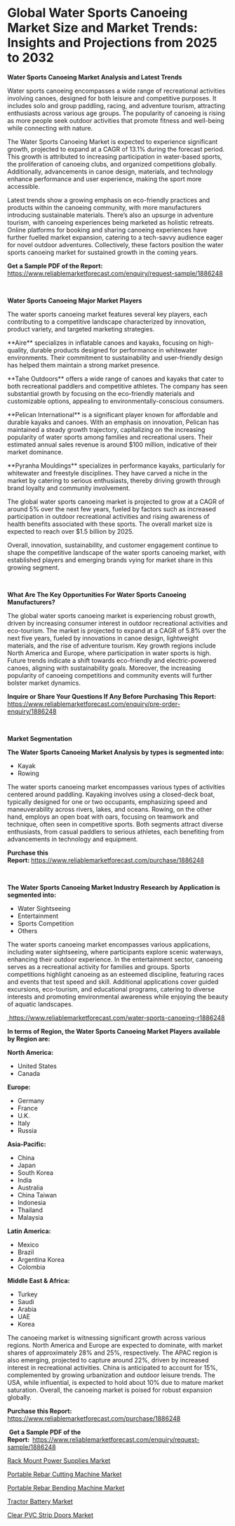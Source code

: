 <p><h1>Global Water Sports Canoeing Market Size and Market Trends: Insights and Projections from 2025 to 2032</h1></p><p><strong>Water Sports Canoeing Market Analysis and Latest Trends</strong></p>
<p><p>Water sports canoeing encompasses a wide range of recreational activities involving canoes, designed for both leisure and competitive purposes. It includes solo and group paddling, racing, and adventure tourism, attracting enthusiasts across various age groups. The popularity of canoeing is rising as more people seek outdoor activities that promote fitness and well-being while connecting with nature.</p><p>The Water Sports Canoeing Market is expected to experience significant growth, projected to expand at a CAGR of 13.1% during the forecast period. This growth is attributed to increasing participation in water-based sports, the proliferation of canoeing clubs, and organized competitions globally. Additionally, advancements in canoe design, materials, and technology enhance performance and user experience, making the sport more accessible. </p><p>Latest trends show a growing emphasis on eco-friendly practices and products within the canoeing community, with more manufacturers introducing sustainable materials. There’s also an upsurge in adventure tourism, with canoeing experiences being marketed as holistic retreats. Online platforms for booking and sharing canoeing experiences have further fuelled market expansion, catering to a tech-savvy audience eager for novel outdoor adventures. Collectively, these factors position the water sports canoeing market for sustained growth in the coming years.</p></p>
<p><strong>Get a Sample PDF of the Report:&nbsp;</strong> <a href="https://www.reliablemarketforecast.com/enquiry/request-sample/1886248?utm_campaign=1888&utm_medium=2&utm_source=Github&utm_content=ia&utm_term=11042025&utm_id=water-sports-canoeing">https://www.reliablemarketforecast.com/enquiry/request-sample/1886248</a></p>
<p>&nbsp;</p>
<p><strong>Water Sports Canoeing Major Market Players</strong></p>
<p><p>The water sports canoeing market features several key players, each contributing to a competitive landscape characterized by innovation, product variety, and targeted marketing strategies. </p><p>**Aire** specializes in inflatable canoes and kayaks, focusing on high-quality, durable products designed for performance in whitewater environments. Their commitment to sustainability and user-friendly design has helped them maintain a strong market presence.</p><p>**Tahe Outdoors** offers a wide range of canoes and kayaks that cater to both recreational paddlers and competitive athletes. The company has seen substantial growth by focusing on the eco-friendly materials and customizable options, appealing to environmentally-conscious consumers.</p><p>**Pelican International** is a significant player known for affordable and durable kayaks and canoes. With an emphasis on innovation, Pelican has maintained a steady growth trajectory, capitalizing on the increasing popularity of water sports among families and recreational users. Their estimated annual sales revenue is around $100 million, indicative of their market dominance.</p><p>**Pyranha Mouldings** specializes in performance kayaks, particularly for whitewater and freestyle disciplines. They have carved a niche in the market by catering to serious enthusiasts, thereby driving growth through brand loyalty and community involvement.</p><p>The global water sports canoeing market is projected to grow at a CAGR of around 5% over the next few years, fueled by factors such as increased participation in outdoor recreational activities and rising awareness of health benefits associated with these sports. The overall market size is expected to reach over $1.5 billion by 2025.</p><p>Overall, innovation, sustainability, and customer engagement continue to shape the competitive landscape of the water sports canoeing market, with established players and emerging brands vying for market share in this growing segment.</p></p>
<p>&nbsp;</p>
<p><strong>What Are The Key Opportunities For Water Sports Canoeing Manufacturers?</strong></p>
<p><p>The global water sports canoeing market is experiencing robust growth, driven by increasing consumer interest in outdoor recreational activities and eco-tourism. The market is projected to expand at a CAGR of 5.8% over the next five years, fueled by innovations in canoe design, lightweight materials, and the rise of adventure tourism. Key growth regions include North America and Europe, where participation in water sports is high. Future trends indicate a shift towards eco-friendly and electric-powered canoes, aligning with sustainability goals. Moreover, the increasing popularity of canoeing competitions and community events will further bolster market dynamics.</p></p>
<p><strong>Inquire or Share Your Questions If Any Before Purchasing This Report:</strong> <a href="https://www.reliablemarketforecast.com/enquiry/pre-order-enquiry/1886248?utm_campaign=1888&utm_medium=2&utm_source=Github&utm_content=ia&utm_term=11042025&utm_id=water-sports-canoeing">https://www.reliablemarketforecast.com/enquiry/pre-order-enquiry/1886248</a></p>
<p>&nbsp;</p>
<p><strong>Market Segmentation</strong></p>
<p><strong>The Water Sports Canoeing Market Analysis by types is segmented into:</strong></p>
<p><ul><li>Kayak</li><li>Rowing</li></ul></p>
<p><p>The water sports canoeing market encompasses various types of activities centered around paddling. Kayaking involves using a closed-deck boat, typically designed for one or two occupants, emphasizing speed and maneuverability across rivers, lakes, and oceans. Rowing, on the other hand, employs an open boat with oars, focusing on teamwork and technique, often seen in competitive sports. Both segments attract diverse enthusiasts, from casual paddlers to serious athletes, each benefiting from advancements in technology and equipment.</p></p>
<p><strong>Purchase this Report:&nbsp;</strong><a href="https://www.reliablemarketforecast.com/purchase/1886248?utm_campaign=1888&utm_medium=2&utm_source=Github&utm_content=ia&utm_term=11042025&utm_id=water-sports-canoeing">https://www.reliablemarketforecast.com/purchase/1886248</a></p>
<p>&nbsp;</p>
<p><strong>The Water Sports Canoeing Market Industry Research by Application is segmented into:</strong></p>
<p><ul><li>Water Sightseeing</li><li>Entertainment</li><li>Sports Competition</li><li>Others</li></ul></p>
<p><p>The water sports canoeing market encompasses various applications, including water sightseeing, where participants explore scenic waterways, enhancing their outdoor experience. In the entertainment sector, canoeing serves as a recreational activity for families and groups. Sports competitions highlight canoeing as an esteemed discipline, featuring races and events that test speed and skill. Additional applications cover guided excursions, eco-tourism, and educational programs, catering to diverse interests and promoting environmental awareness while enjoying the beauty of aquatic landscapes.</p></p>
<p><a href="https://www.reliablemarketforecast.com/water-sports-canoeing-r1886248?utm_campaign=1888&utm_medium=2&utm_source=Github&utm_content=ia&utm_term=11042025&utm_id=water-sports-canoeing">&nbsp;https://www.reliablemarketforecast.com/water-sports-canoeing-r1886248</a></p>
<p><strong>In terms of Region, the Water Sports Canoeing Market Players available by Region are:</strong></p>
<p>
    <p> <strong> North America: </strong>
        <ul>
            <li>United States</li>
            <li>Canada</li>
        </ul>
        </p> 
    <p> <strong> Europe: </strong>
        <ul>
            <li>Germany</li>
            <li>France</li>
            <li>U.K.</li>
            <li>Italy</li>
            <li>Russia</li>
        </ul>
        </p> 
    <p> <strong> Asia-Pacific: </strong>
        <ul>
            <li>China</li>
            <li>Japan</li>
            <li>South Korea</li>
            <li>India</li>
            <li>Australia</li>
            <li>China Taiwan</li>
            <li>Indonesia</li>
            <li>Thailand</li>
            <li>Malaysia</li>
        </ul>
        </p> 
    <p> <strong> Latin America: </strong>
        <ul>
            <li>Mexico</li>
            <li>Brazil</li>
            <li>Argentina Korea</li>
            <li>Colombia</li>
        </ul>
        </p> 
    <p> <strong> Middle East & Africa: </strong>
        <ul>
            <li>Turkey</li>
            <li>Saudi</li>
            <li>Arabia</li>
            <li>UAE</li>
            <li>Korea</li>
        </ul>
    </p>
    </p>
<p><p>The canoeing market is witnessing significant growth across various regions. North America and Europe are expected to dominate, with market shares of approximately 28% and 25%, respectively. The APAC region is also emerging, projected to capture around 22%, driven by increased interest in recreational activities. China is anticipated to account for 15%, complemented by growing urbanization and outdoor leisure trends. The USA, while influential, is expected to hold about 10% due to mature market saturation. Overall, the canoeing market is poised for robust expansion globally.</p></p>
<p><strong>Purchase this Report: </strong><a href="https://www.reliablemarketforecast.com/purchase/1886248?utm_campaign=1888&utm_medium=2&utm_source=Github&utm_content=ia&utm_term=11042025&utm_id=water-sports-canoeing">https://www.reliablemarketforecast.com/purchase/1886248</a></p>
<p>&nbsp;<strong>Get a Sample PDF of the Report:&nbsp;&nbsp;</strong><a href="https://www.reliablemarketforecast.com/enquiry/request-sample/1886248?utm_campaign=1888&utm_medium=2&utm_source=Github&utm_content=ia&utm_term=11042025&utm_id=water-sports-canoeing">https://www.reliablemarketforecast.com/enquiry/request-sample/1886248</a></p>
<p><strong></strong></p>
<p><p><a href="https://github.com/janotjuljo/Market-Research-Report-List-1/blob/main/rack-mount-power-supplies-market.md?utm_campaign=1888&utm_medium=2&utm_source=Github&utm_content=ia&utm_term=11042025&utm_id=water-sports-canoeing">Rack Mount Power Supplies Market</a></p><p><a href="https://github.com/keohannchavo/Market-Research-Report-List-1/blob/main/portable-rebar-cutting-machine-market.md?utm_campaign=1888&utm_medium=2&utm_source=Github&utm_content=ia&utm_term=11042025&utm_id=water-sports-canoeing">Portable Rebar Cutting Machine Market</a></p><p><a href="https://github.com/ssaradulai/Market-Research-Report-List-1/blob/main/portable-rebar-bending-machine-market.md?utm_campaign=1888&utm_medium=2&utm_source=Github&utm_content=ia&utm_term=11042025&utm_id=water-sports-canoeing">Portable Rebar Bending Machine Market</a></p><p><a href="https://github.com/taveyasenay/Market-Research-Report-List-1/blob/main/tractor-battery-market.md?utm_campaign=1888&utm_medium=2&utm_source=Github&utm_content=ia&utm_term=11042025&utm_id=water-sports-canoeing">Tractor Battery Market</a></p><p><a href="https://github.com/dukerghostki/Market-Research-Report-List-1/blob/main/clear-pvc-strip-doors-market.md?utm_campaign=1888&utm_medium=2&utm_source=Github&utm_content=ia&utm_term=11042025&utm_id=water-sports-canoeing">Clear PVC Strip Doors Market</a></p></p>